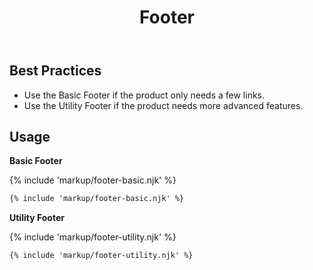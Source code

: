 ﻿---
title: Footer
summary: Footers contain links and other useful information at the bottom of a page.
tags: components, footers
layout: docs/guide
eleventyNavigation:
  key: Footer
  parent: Components
  order: 170
  excerpt: Footers contain links and other useful information at the bottom of a page.
  img: /img/illustrations/illus-footers.svg
---

## Best Practices

- Use the Basic Footer if the product only needs a few links.
- Use the Utility Footer if the product needs more advanced features.

## Usage

**Basic Footer**

{% include 'markup/footer-basic.njk' %}

``` html
{% include 'markup/footer-basic.njk' %}
```

**Utility Footer**

{% include 'markup/footer-utility.njk' %}

``` html
{% include 'markup/footer-utility.njk' %}
```
